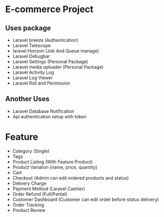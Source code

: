 # E-commerce Project

## Uses package

-   Laravel breeze (Authentication)
-   Laravel Telescope
-   laravel Horizon (Job And Queue manage)
-   Laravel Debugbar
-   Laravel Settings (Personal Package)
-   Laravel media uploader (Personal Package)
-   Laravel Activity Log
-   Laravel Log Viewer
-   Laravel Roll and Permission

## Another Uses

-   Laravel Database Notification
-   Api authentication setup with token

# Feature

-   Category (Single)
-   Tags
-   Product Listing (With Feature Product)
-   Product Variation (name, price, quantity)
-   Cart
-   Checkout (Admin can edit ordered products and status)
-   Delivery Charge
-   Payment Method (Laravel Cashier)
-   Order Refund (Full/Partial)
-   Customer Dashboard (Customer can edit order before status delivery)
-   Order Tracking
-   Product Review
